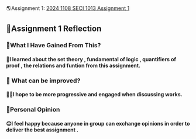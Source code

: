 🌎Assignment 1: [2024 1108 SECI 1013 Assignment 1 ](https://drive.google.com/file/d/1N4gfB_Lgxb3aVZ-jV18L8ySfk6R1_bl5/view?usp=sharing)

<h2>🧢Assignment 1 Reflection</h2>  
 <h3> 🧐What I Have Gained From This? </h3>
<h4>👛I learned about the set theory , fundamental of logic , quantifiers of proof , the relations and funtion from this assignment.</h4>

 <h3>👀 What can be improved? </h3>
<h4>💪🏻I hope to be more progressive and engaged when discussing works.</h4>

 <h3> 🤔Personal Opinion  </h3>
<h4>😌I feel happy because anyone in group can exchange opinions in order to deliver the best assignment .</h4>
